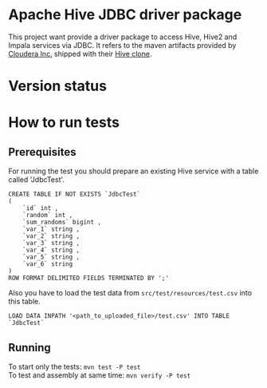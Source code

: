 # Apache Hive JDBC driver package

This project want provide a driver package to access Hive, Hive2 and Impala services via JDBC.
It refers to the maven artifacts provided by [Cloudera Inc.](http://www.cloudera.com/) shipped 
with their [Hive clone](https://github.com/cloudera/hive).

# Version status

# How to run tests
## Prerequisites

For running the test you should prepare an existing Hive service with a table called 'JdbcTest'.

	CREATE TABLE IF NOT EXISTS `JdbcTest` 
	( 
		`id` int , 
		`random` int , 
		`sum_randoms` bigint , 
		`var_1` string ,
		`var_2` string ,
		`var_3` string ,
		`var_4` string ,
		`var_5` string ,
		`var_6` string
	) 
	ROW FORMAT DELIMITED FIELDS TERMINATED BY ';'

Also you have to load the test data from `src/test/resources/test.csv` into this table. 

	LOAD DATA INPATH '<path_to_uploaded_file>/test.csv' INTO TABLE `JdbcTest`

## Running

To start only the tests: `mvn test -P test`  
To test and assembly at same time: `mvn verify -P test`
